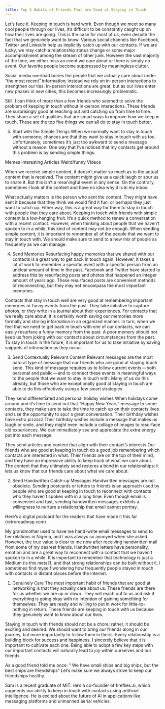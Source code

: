 ```yaml
---
title: Top 5 Habits of Friends That are Good at Staying in Touch
---
```


Let’s face it. Keeping in touch is hard work. Even though we meet so many cool people through our lives, it’s difficult to be constantly caught up on how their lives are going. This is the case for most of us, even despite the fact that we genuinely want to know. Various social channels like Facebook, Twitter and LinkedIn help us implicitly catch up with our contacts. If we are lucky, we may catch a relationship status change or some major accomplishment among the stream of other junk. However the vast majority of the time, we either miss an event we care about or there is simply no event. Our favorite people become suppressed by meaningless clutter.

Social media overload buries the people that we actually care about under “the most recent” information; instead we rely on in-person interactions to strengthen our ties. In-person interactions are great, but as our lives enter new phases in new cities, this becomes increasingly problematic.

Still, I can think of more than a few friends who seemed to solve the problem of keeping in touch without in-person interactions. These friends are surprisingly good at reaching out and catching up from time to time. They share a set of qualities that are smart ways to improve how we keep in touch. These are the top five things we can all do to stay in touch better.

5. Start with the Simple Things
When we normally want to stay in touch with someone, chances are that they want to stay in touch with us too. Unfortunately, sometimes it’s just too awkward to send a message without a reason. One way that I’ve noticed that my contacts get around this problem is by sending simple things:

Memes
Interesting Articles
Weird/funny Videos

When we receive simple content, it doesn’t matter so much as to the actual content that is received. The content might give us a quick laugh or spur us to share it. But this isn’t a meaningful event in any sense. On the contrary, sometimes I look at the content and have no idea why it is in my inbox.

What actually matters is the person who sent the content. They might have sent it because that they think we would find it fun, or perhaps they just want to catch up. Either way, this is a great way for them to stay in touch with people that they care about.
Keeping in touch with friends with simple content is a low-hanging fruit. It’s a quick method to renew a conversation with a recent contact. However, when thinking about people that we haven’t spoken to in a while, this kind of content may not be enough. When sending simple content, it is important to remember all of the people that we want to stay in touch with. We should make sure to send to a new mix of people as frequently as we can manage.

4. Send Memories
Resurfacing happy memories that we shared with our contacts is a great way to get back in touch again. However, it takes a lot of work to remember a specific event with a specific person from an unclear amount of time in the past. Facebook and Twitter have started to address this by resurfacing posts and photos that happened an integer amount of years ago. These resurfaced posts are convenient methods of reconnecting, but they may not encompass the most important memories.

Contacts that stay in touch well are very good at remembering important memories or funny events from the past. They take initiative to capture photos, or they write in a journal about their experiences.
For contacts that we really care about, it is certainly worth saving our memories more formally and storing information in an organized manner. In turn, when we feel that we need to get back in touch with one of our contacts, we can easily resurface a funny memory from the past. A poor memory should not keep us from joking with our contacts about circumstances from the past. To stay in touch in the future, it is important for us to take initiative by saving snippets of information as they occur.

3. Send Contextually Relevant Content
Relevant messages are the most natural type of message that our friends who are good at staying touch send. This kind of message requires us to follow current events — both personal and public — and to connect these events in meaningful ways to the people that we want to stay in touch with. Many of us do this already, but those who are exceptionally good at staying in touch are able to do this effectively using a few smart strategies:

They send differentiated and personal holiday wishes
When holidays come around and it’s time to send out that “Happy New Years” message to some contacts, they make sure to take the time to catch up on their contacts lives and use the opportunity to spur a great conversation.
Their birthday wishes have extra pizzazz
Their birthday wishes include a message that makes us laugh or smile, and they might even include a collage of images to resurface old experiences. We can immediately see and appreciate the extra energy put into each message.

They send articles and content that align with their contact’s interests
Our friends who are good at keeping in touch do a good job remembering which contacts are interested in what. Their friends are on the top of their mind, and they have an impressive ability to keep track of what we care about. The content that they ultimately send restores a bond in our relationships: it lets us know that our friends care about what we care about.

2. Send Handwritten Catch-up Messages
Handwritten messages are not obsolete. Sending postcards or letters to friends is an approach used by people who are good at keeping in touch to reconnect with contacts who they haven’t spoken with in a long time. Even though email is convenient and fast, sending handwritten messages exhibits a willingness to nurture a relationship that email cannot portray.

Here’s a digital postcard for the readers that have made it this far (retroroadmap.com)

My grandmother used to have me hand-write email messages to send to her relations in Nigeria, and I was always so annoyed when she asked. However, the true value is clear to me now after receiving handwritten mail from some of my dearest friends. Handwritten letters have personality, emotion and are a great way to reconnect with a contact that we haven’t spoken to in a while.
It is important to remember that technology is just a Medium (is this meta?), and that strong relationships can be built without it. I sometimes find myself wondering how frequently people stayed in touch with contacts in distant places before the Internet.

1. Genuinely Care
The most important habit of friends that are good at networking is that they actually care about us. These friends are there for us whether we are up or down. They will reach out to us and ask if everything is going okay with no intention of gaining something for themselves. They are ready and willing to put in work for little-to-nothing in return. These friends are keeping in touch with us because they genuinely want to know about our lives.

Staying in touch with friends should not be a chore; rather, it should be exciting and desired. We should want to bring our friends along in our journey, but more importantly to follow them in theirs. Every relationship is a building block for success and happiness. I sincerely believe that it is important to cultivate each one. Being able to adopt a few key steps with our important contacts will naturally lead to joy within ourselves and our friends.

As a good friend told me once:
“ We have small ships and big ships, but the best ships are friendships”
Let’s make sure we always strive to keep our friendships healthy.

Sam is a recent graduate of MIT. He’s a co-founder of fireflies.ai, which augments our ability to keep in touch with contacts using artificial intelligence. He is excited about the future of AI in applications like messaging platforms and unmanned aerial vehicles.
